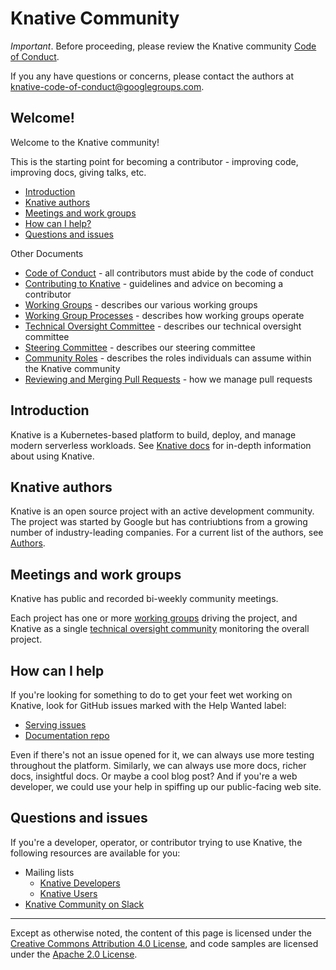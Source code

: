 # Knative Community

*Important*. Before proceeding, please review the Knative community [Code of
Conduct](CODE-OF-CONDUCT.md).

If you any have questions or concerns, please contact the authors at
knative-code-of-conduct@googlegroups.com.

## Welcome!

Welcome to the Knative community!

This is the starting point for becoming a contributor - improving code,
improving docs, giving talks, etc.

*   [Introduction](#introduction)
*   [Knative authors](#knative-authors)
*   [Meetings and work groups](#meetings-and-work-groups)
*   [How can I help?](#how-can-i-help)
*   [Questions and issues](#questions-and-issues)

Other Documents

*   [Code of Conduct](CODE-OF-CONDUCT.md) - all contributors must abide by the
    code of conduct
*   [Contributing to Knative](CONTRIBUTING.md) - guidelines and advice on
    becoming a contributor
*   [Working Groups](WORKING-GROUPS.md) - describes our various working groups
*   [Working Group Processes](WORKING-GROUP-PROCESSES.md) - describes how
    working groups operate
*   [Technical Oversight Committee](TECH-OVERSIGHT-COMMITTEE.md) - describes our
    technical oversight committee
*   [Steering Committee](STEERING-COMMITTEE.md) - describes our steering
    committee
*   [Community Roles](ROLES.md) - describes the roles individuals can assume
    within the Knative community
*   [Reviewing and Merging Pull Requests](REVIEWING.md) - how we manage pull
    requests

## Introduction

Knative is a Kubernetes-based platform to build, deploy, and manage modern serverless workloads.
See [Knative docs](https://github.com/knative/docs) for in-depth information about using Knative.

## Knative authors

Knative is an open source project with an active development community. 
The project was started by Google but has contriubtions from a growing number of
industry-leading companies. For a current list of the authors, see [Authors](https://github.com/knative/serving/blob/master/AUTHORS).

## Meetings and work groups

Knative has public and recorded bi-weekly community meetings.

Each project has one or more [working groups](WORKING-GROUPS.md) driving
the project, and Knative as a single [technical oversight community](TECH-OVERSIGHT-COMMITTEE.md)
monitoring the overall project.

## How can I help

If you're looking for something to do to get your feet wet working on Knative,
look for GitHub issues marked with the Help Wanted label:

*   [Serving issues](https://github.com/knative/serving/issues?q=is%3Aopen+is%3Aissue+label%3A%22community%2Fhelp+wanted%22)
*   [Documentation repo](https://github.com/knative/docs/issues?q=is%3Aopen+is%3Aissue+label%3A%22community%2Fhelp+wanted%22)

Even if there's not an issue opened for it, we can always use more
testing throughout the platform. Similarly, we can always use more docs, richer
docs, insightful docs. Or maybe a cool blog post? And if you're a web developer,
we could use your help in spiffing up our public-facing web site.

## Questions and issues

If you're a developer, operator, or contributor trying to use Knative, the
following resources are available for you:

* Mailing lists
  * [Knative Developers](https://groups.google.com/forum/#!forum/knative-dev)
  * [Knative Users](https://groups.google.com/forum/#!forum/knative-users)
* [Knative Community on Slack](https://knative-community.slack.com)

---

Except as otherwise noted, the content of this page is licensed under the
[Creative Commons Attribution 4.0 License](https://creativecommons.org/licenses/by/4.0/),
and code samples are licensed under the
[Apache 2.0 License](https://www.apache.org/licenses/LICENSE-2.0).
